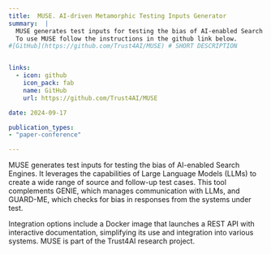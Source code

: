 ```yaml
---
title:  MUSE. AI-driven Metamorphic Testing Inputs Generator
summary:  |
  MUSE generates test inputs for testing the bias of AI-enabled Search Engines. It leverages the capabilities of Large Language Models (LLMs) to create a wide range of source and follow-up test cases. This tool complements GENIE, which manages communication with LLMs, and GUARD-ME, which checks for bias in responses from the systems under test.<br>
  To use MUSE follow the instructions in the github link below. 
#[GitHub](https://github.com/Trust4AI/MUSE) # SHORT DESCRIPTION


links:
  - icon: github 
    icon_pack: fab
    name: GitHub
    url: https://github.com/Trust4AI/MUSE

date: 2024-09-17

publication_types: 
- "paper-conference"

---
```


MUSE generates test inputs for testing the bias of AI-enabled Search Engines. It leverages the capabilities of Large Language Models (LLMs) to create a wide range of source and follow-up test cases. This tool complements GENIE, which manages communication with LLMs, and GUARD-ME, which checks for bias in responses from the systems under test.

Integration options include a Docker image that launches a REST API with interactive documentation, simplifying its use and integration into various systems. MUSE is part of the Trust4AI research project.

